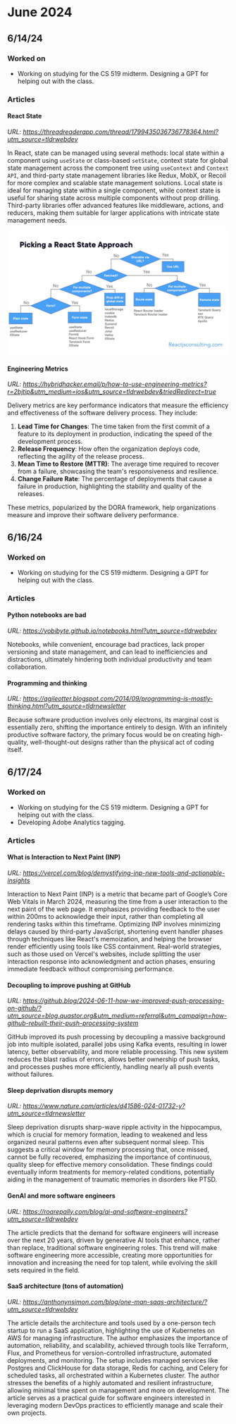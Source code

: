 # June 2024

## 6/14/24

### Worked on

- Working on studying for the CS 519 midterm. Designing a GPT for helping out with the class.

### Articles

#### React State

*URL: https://threadreaderapp.com/thread/1799435036736778364.html?utm_source=tldrwebdev*

In React, state can be managed using several methods: local state within a component using `useState` or class-based `setState`, context state for global state management across the component tree using `useContext` and `Context API`, and third-party state management libraries like Redux, MobX, or Recoil for more complex and scalable state management solutions. Local state is ideal for managing state within a single component, while context state is useful for sharing state across multiple components without prop drilling. Third-party libraries offer advanced features like middleware, actions, and reducers, making them suitable for larger applications with intricate state management needs.

![React state flow chart](./Images/reactState.jpg)

#### Engineering Metrics

*URL: https://hybridhacker.email/p/how-to-use-engineering-metrics?r=2bjtip&utm_medium=ios&utm_source=tldrwebdev&triedRedirect=true*

Delivery metrics are key performance indicators that measure the efficiency and effectiveness of the software delivery process. They include:

1. **Lead Time for Changes**: The time taken from the first commit of a feature to its deployment in production, indicating the speed of the development process.
2. **Release Frequency**: How often the organization deploys code, reflecting the agility of the release process.
3. **Mean Time to Restore (MTTR)**: The average time required to recover from a failure, showcasing the team's responsiveness and resilience.
4. **Change Failure Rate**: The percentage of deployments that cause a failure in production, highlighting the stability and quality of the releases.

These metrics, popularized by the DORA framework, help organizations measure and improve their software delivery performance.

## 6/16/24

### Worked on

- Working on studying for the CS 519 midterm. Designing a GPT for helping out with the class.

### Articles

#### Python notebooks are bad

*URL: https://yobibyte.github.io/notebooks.html?utm_source=tldrwebdev*

Notebooks, while convenient, encourage bad practices, lack proper versioning and state management, and can lead to inefficiencies and distractions, ultimately hindering both individual productivity and team collaboration.

#### Programming and thinking

*URL: https://agileotter.blogspot.com/2014/09/programming-is-mostly-thinking.html?utm_source=tldrnewsletter*

Because software production involves only electrons, its marginal cost is essentially zero, shifting the importance entirely to design. With an infinitely productive software factory, the primary focus would be on creating high-quality, well-thought-out designs rather than the physical act of coding itself.

## 6/17/24

### Worked on

- Working on studying for the CS 519 midterm. Designing a GPT for helping out with the class.
- Developing Adobe Analytics tagging.

### Articles

#### What is Interaction to Next Paint (INP)

*URL: https://vercel.com/blog/demystifying-inp-new-tools-and-actionable-insights*

Interaction to Next Paint (INP) is a metric that became part of Google’s Core Web Vitals in March 2024, measuring the time from a user interaction to the next paint of the web page. It emphasizes providing feedback to the user within 200ms to acknowledge their input, rather than completing all rendering tasks within this timeframe. Optimizing INP involves minimizing delays caused by third-party JavaScript, shortening event handler phases through techniques like React's memoization, and helping the browser render efficiently using tools like CSS containment. Real-world strategies, such as those used on Vercel's websites, include splitting the user interaction response into acknowledgment and action phases, ensuring immediate feedback without compromising performance.

#### Decoupling to improve pushing at GitHub

*URL: https://github.blog/2024-06-11-how-we-improved-push-processing-on-github/?utm_source=blog.quastor.org&utm_medium=referral&utm_campaign=how-github-rebuilt-their-push-processing-system*

GitHub improved its push processing by decoupling a massive background job into multiple isolated, parallel jobs using Kafka events, resulting in lower latency, better observability, and more reliable processing. This new system reduces the blast radius of errors, allows better ownership of push tasks, and processes pushes more efficiently, handling nearly all push events without failures.

#### Sleep deprivation disrupts memory

*URL: https://www.nature.com/articles/d41586-024-01732-y?utm_source=tldrnewsletter*

Sleep deprivation disrupts sharp-wave ripple activity in the hippocampus, which is crucial for memory formation, leading to weakened and less organized neural patterns even after subsequent normal sleep. This suggests a critical window for memory processing that, once missed, cannot be fully recovered, emphasizing the importance of continuous, quality sleep for effective memory consolidation. These findings could eventually inform treatments for memory-related conditions, potentially aiding in the management of traumatic memories in disorders like PTSD.

#### GenAI and more software engineers

*URL: https://roarepally.com/blog/ai-and-software-engineers?utm_source=tldrwebdev*

The article predicts that the demand for software engineers will increase over the next 20 years, driven by generative AI tools that enhance, rather than replace, traditional software engineering roles. This trend will make software engineering more accessible, creating more opportunities for innovation and increasing the need for top talent, while evolving the skill sets required in the field.

#### SaaS architecture (tons of automation)

*URL: https://anthonynsimon.com/blog/one-man-saas-architecture/?utm_source=tldrwebdev*

The article details the architecture and tools used by a one-person tech startup to run a SaaS application, highlighting the use of Kubernetes on AWS for managing infrastructure. The author emphasizes the importance of automation, reliability, and scalability, achieved through tools like Terraform, Flux, and Prometheus for version-controlled infrastructure, automated deployments, and monitoring. The setup includes managed services like Postgres and ClickHouse for data storage, Redis for caching, and Celery for scheduled tasks, all orchestrated within a Kubernetes cluster. The author stresses the benefits of a highly automated and resilient infrastructure, allowing minimal time spent on management and more on development. The article serves as a practical guide for software engineers interested in leveraging modern DevOps practices to efficiently manage and scale their own projects.